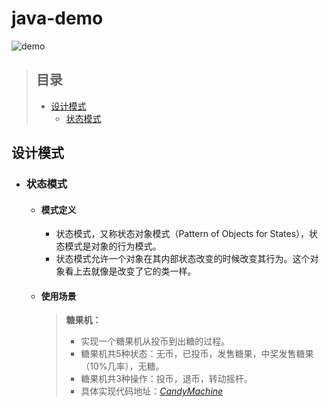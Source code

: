 # java-demo
![demo](https://timgsa.baidu.com/timg?image&quality=100&size=b9999_10000&sec=1496257994028&di=ed139712c8999843a94f3c9647c7e3c3&imgtype=0&src=http%3A%2F%2Fimg.25pp.com%2Fuploadfile%2Fsoft%2Fimages%2F2014%2F0625%2F20140625092348710.jpg)
> ## 目录
> - [设计模式](#设计模式)
> 	+ [状态模式](#状态模式)
## 设计模式
+ ### 状态模式
	- #### 模式定义
		+ 状态模式，又称状态对象模式（Pattern of Objects for States），状态模式是对象的行为模式。
		+ 状态模式允许一个对象在其内部状态改变的时候改变其行为。这个对象看上去就像是改变了它的类一样。
	- #### 使用场景
		> **糖果机：**<br/>
		> + 实现一个糖果机从投币到出糖的过程。
		> + 糖果机共5种状态：无币，已投币，发售糖果，中奖发售糖果（10%几率），无糖。
		> + 糖果机共3种操作：投币，退币，转动摇杆。
		> + 具体实现代码地址：*[CandyMachine](https://github.com/nofucksay/java-demo/tree/master/src/main/java/com/jyc/designpatterns/_20_state/candymachine)*
		
		
